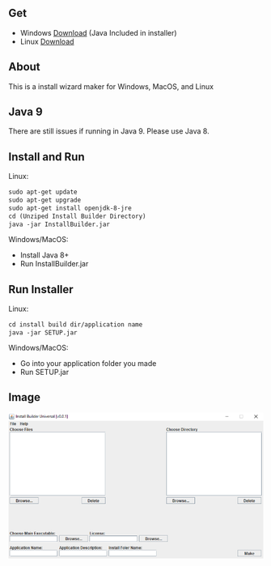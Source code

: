 Get
---
- Windows [Download](https://github.com/JudgeGlass/Install_Builder_Universal/releases/tag/v0.0.5.7) (Java Included in installer)
- Linux [Download](https://github.com/JudgeGlass/Install_Builder_Universal/releases/)

About
-----
This is a install wizard maker for Windows, MacOS, and Linux

Java 9
------
There are still issues if running in Java 9. Please use Java 8.

Install and Run
-----------------
Linux:
```shell
sudo apt-get update
sudo apt-get upgrade
sudo apt-get install openjdk-8-jre
cd (Unziped Install Builder Directory)
java -jar InstallBuilder.jar
```
Windows/MacOS:
- Install Java 8+
- Run InstallBuilder.jar

Run Installer
-------------
Linux:
```shell
cd install build dir/application name
java -jar SETUP.jar
```
Windows/MacOS:
- Go into your application folder you made
- Run SETUP.jar

Image
------
![Alt text](https://github.com/JudgeGlass/Install_Builder_Universal/blob/master/Images/Install_Builder_UniverslV0.0.1.PNG "Optional Title")
